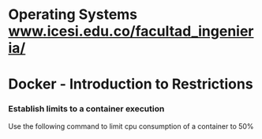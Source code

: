 # Operating Systems www.icesi.edu.co/facultad_ingenieria/

# Docker - Introduction to Restrictions

### Establish limits to a container execution

Use the following command to limit cpu consumption of a container to 50%
